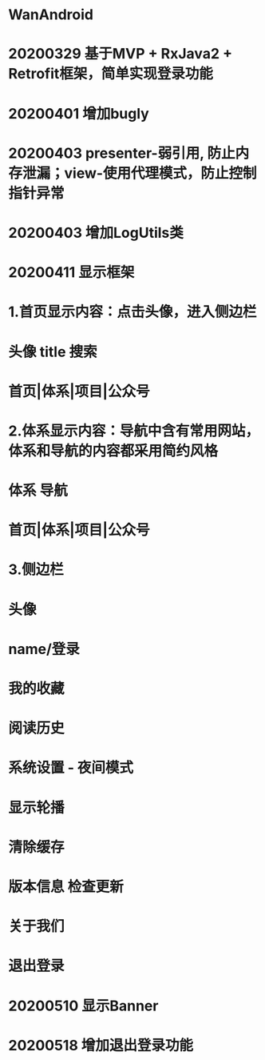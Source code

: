 # WanAndroid
# 20200329 基于MVP + RxJava2 + Retrofit框架，简单实现登录功能
# 20200401 增加bugly
# 20200403 presenter-弱引用, 防止内存泄漏；view-使用代理模式，防止控制指针异常
# 20200403 增加LogUtils类
# 20200411 显示框架
# 1.首页显示内容：点击头像，进入侧边栏
#   头像  title   搜索
#    
# 
# 首页|体系|项目|公众号
#
# 2.体系显示内容：导航中含有常用网站，体系和导航的内容都采用简约风格
#    体系      导航
#    
# 
# 首页|体系|项目|公众号
#
# 3.侧边栏   
#       头像
#     name/登录
# 
# 我的收藏   
# 阅读历史
# 系统设置 - 夜间模式   
#            显示轮播
#            清除缓存
#            版本信息   检查更新            
#            关于我们
#            退出登录
#
# 20200510 显示Banner
#    
# 20200518 增加退出登录功能     
  
